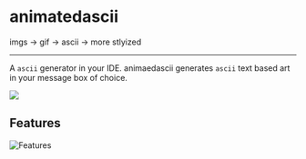 # animatedascii
imgs -> gif -> ascii -> more stlyized
<hr>

A `ascii` generator in your IDE. animaedascii generates `ascii` text based art in your message box of choice.

![](https://s5.ezgif.com/tmp/ezgif-57200c6aef724c.gif)


## Features

![Features](https://www.lifewire.com/404-not-found-error-explained-2622936)